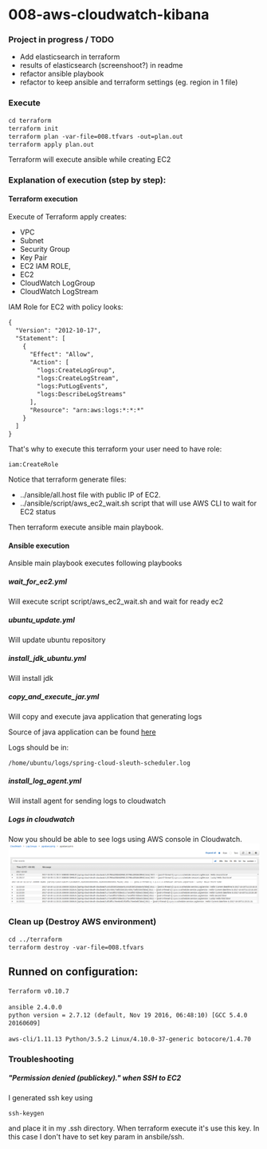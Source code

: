# 008-aws-cloudwatch-kibana

### Project in progress / TODO

- Add elasticsearch in terraform
- results of elasticsearch (screenshoot?) in readme
- refactor ansible playbook
- refactor to keep ansible and terraform settings (eg. region in 1 file)

### Execute

```
cd terraform
terraform init
terraform plan -var-file=008.tfvars -out=plan.out
terraform apply plan.out
```
Terraform will execute ansible while creating EC2

### Explanation of execution (step by step):

#### Terraform execution

Execute of Terraform apply creates:
- VPC
- Subnet
- Security Group
- Key Pair
- EC2 IAM ROLE,
- EC2
- CloudWatch LogGroup
- CloudWatch LogStream

IAM Role for EC2 with policy looks:
```
{
  "Version": "2012-10-17",
  "Statement": [
    {
      "Effect": "Allow",
      "Action": [
        "logs:CreateLogGroup",
        "logs:CreateLogStream",
        "logs:PutLogEvents",
        "logs:DescribeLogStreams"
      ],
      "Resource": "arn:aws:logs:*:*:*"
    }
  ]
}
```

That's why to execute this terraform your user need to have role:
```
iam:CreateRole
```

Notice that terraform generate files:
- ../ansible/all.host file with public IP of EC2.
- ../ansible/script/aws_ec2_wait.sh script that will use AWS CLI to wait for EC2 status

Then terraform execute ansible main playbook.


#### Ansible execution

Ansible main playbook executes following playbooks

##### wait_for_ec2.yml

Will execute script script/aws_ec2_wait.sh and wait for ready ec2

##### ubuntu_update.yml

Will update ubuntu repository

##### install_jdk_ubuntu.yml

Will install jdk

##### copy_and_execute_jar.yml

Will copy and execute java application that generating logs

Source of java application can be found [here](https://github.com/pgrabarczyk/spring-cloud/tree/master/spring-cloud-sleuth-scheduler)

Logs should be in:
```
/home/ubuntu/logs/spring-cloud-sleuth-scheduler.log
```

##### install_log_agent.yml

Will install agent for sending logs to cloudwatch

##### Logs in cloudwatch
Now you should be able to see logs using AWS console in Cloudwatch.
![cloudwatch](https://github.com/pgrabarczyk/devops/raw/master/008-aws-cloudwatch-kibana/img/cloudwatch.png)

### Clean up (Destroy AWS environment)
```
cd ../terraform
terraform destroy -var-file=008.tfvars
```

## Runned on configuration:
```
Terraform v0.10.7

ansible 2.4.0.0
python version = 2.7.12 (default, Nov 19 2016, 06:48:10) [GCC 5.4.0 20160609]

aws-cli/1.11.13 Python/3.5.2 Linux/4.10.0-37-generic botocore/1.4.70
```

### Troubleshooting

##### "Permission denied (publickey)." when SSH to EC2
I generated ssh key using
```
ssh-keygen
```
and place it in my .ssh directory.
When terraform execute it's use this key.
In this case I don't have to set key param in ansbile/ssh.
